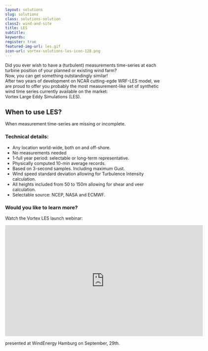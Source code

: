 ```yaml
---
layout: solutions
slug: solutions
class: solutions-solution
class2: wind-and-site
title: LES
subtitle:
keywords: 
register: true
featured-img-url: les.gif
icon-url: vortex-solutions-les-icon-128.png
---
```


<p class="lead">Did you ever wish to have a (turbulent) measurements time-series at each turbine position of your planned or existing wind farm?<br>
Now, you can get something outstandingly similar!<br>
After two years of development on NCAR cutting-egde WRF-LES model, we are proud to offer you probably the most measurement-like set of synthetic wind time series currently available on the market:<br>Vortex Large Eddy Simulations (LES).</p>

## When to use LES?

When measurement time-series are missing or incomplete.

### Technical details:

- Any location world-wide, both on and off-shore.
- No measurements needed
- 1-full year period: selectable or long-term representative.
- Physically computed 10-min average records.
- Based on 3-second samples. Including maximum Gust.
- Wind speed standard deviation allowing for Turbulence Intensity calculation.
- All heights included from 50 to 150m allowing for shear and veer calculation.
- Selectable source: NCEP, NASA and ECMWF.

### Would you like to learn more?

Watch the Vortex LES launch webinar:

<iframe width="640" height="360" src="https://www.youtube.com/embed/kfIGSwOP2XU?rel=0&amp;showinfo=0" frameborder="0" allowfullscreen></iframe>

presented at WindEnergy Hamburg on September, 29th.
